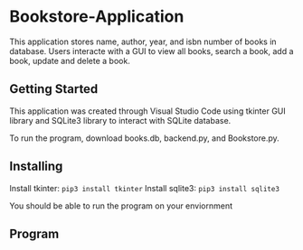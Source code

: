 # Bookstore-Application
This application stores name, author, year, and isbn number of books in database. Users interacte with a GUI to view all books, search a book, add a book, update and delete a book.

## Getting Started
This application was created through Visual Studio Code using tkinter GUI library and SQLite3 library to interact with SQLite database.

To run the program, download books.db, backend.py, and Bookstore.py. 

## Installing
Install tkinter: ```pip3 install tkinter```
Install sqlite3: ```pip3 install sqlite3```

You should be able to run the program on your enviornment

## Program
